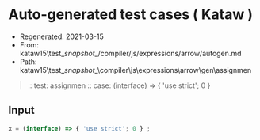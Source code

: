 # Auto-generated test cases ( Kataw )
- Regenerated: 2021-03-15
- From: kataw15\test\__snapshot__/compiler/js/expressions/arrow/autogen.md
- Path: kataw15\test\__snapshot__\compiler\js\expressions\arrow\gen\assignmen
> :: test: assignmen
> :: case: (interface) => { 'use strict'; 0 }
## Input

`````js
x = (interface) => { 'use strict'; 0 } ;
`````
